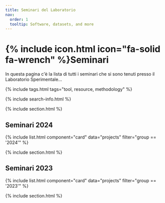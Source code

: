 ```yaml
---
title: Seminari del Laboratorio
nav:
  order: 1
  tooltip: Software, datasets, and more
---
```


# {% include icon.html icon="fa-solid fa-wrench" %}Seminari

In questa pagina c'è la lista di tutti i seminari che si sono tenuti presso il Laboratorio Sperimentale...

{% include tags.html tags="tool, resource, methodology" %}

{% include search-info.html %}

{% include section.html %}

## Seminari 2024

{% include list.html component="card" data="projects" filter="group == '2024'" %}

{% include section.html %}


## Seminari 2023

{% include list.html component="card" data="projects" filter="group == '2023'" %}

{% include section.html %}

<!-- ## More

{% include list.html component="card" data="projects" filter="!group" style="small" %} -->
